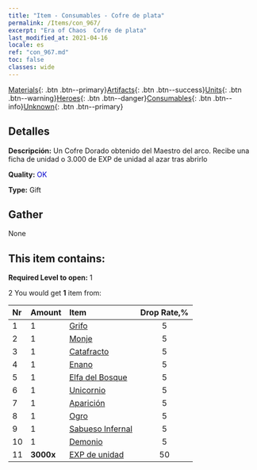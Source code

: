 ```yaml
---
title: "Item - Consumables - Cofre de plata"
permalink: /Items/con_967/
excerpt: "Era of Chaos  Cofre de plata"
last_modified_at: 2021-04-16
locale: es
ref: "con_967.md"
toc: false
classes: wide
---
```

 [Materials](/es/Items/){: .btn .btn--primary}[Artifacts](/es/Items/Artifacts/){: .btn .btn--success}[Units](/es/Items/Units/){: .btn .btn--warning}[Heroes](/es/Items/Heroes/){: .btn .btn--danger}[Consumables](/es/Items/Consumables/){: .btn .btn--info}[Unknown](/es/Items/Unknown/){: .btn .btn--primary}

## Detalles
 **Descripción:** Un Cofre Dorado obtenido del Maestro del arco. Recibe una ficha de unidad o 3.000 de EXP de unidad al azar tras abrirlo

 **Quality:** <span style="color: #0000CD">OK</span>

 **Type:** Gift

## Gather

  None

## This item contains:

 **Required Level to open:** 1

 2 You would get **1** item  from:

  | Nr | Amount |     Item    | Drop Rate,% |
  |:---|:-------|:------------|:---------:|
  | 1 | 1 | [Grifo](/es/Items/unt_192/) | 5 | 
  | 2 | 1 | [Monje](/es/Items/unt_194/) | 5 | 
  | 3 | 1 | [Catafracto](/es/Items/unt_195/) | 5 | 
  | 4 | 1 | [Enano](/es/Items/unt_200/) | 5 | 
  | 5 | 1 | [Elfa del Bosque](/es/Items/unt_201/) | 5 | 
  | 6 | 1 | [Unicornio](/es/Items/unt_204/) | 5 | 
  | 7 | 1 | [Aparición](/es/Items/unt_210/) | 5 | 
  | 8 | 1 | [Ogro](/es/Items/unt_220/) | 5 | 
  | 9 | 1 | [Sabueso Infernal](/es/Items/unt_228/) | 5 | 
  | 10 | 1 | [Demonio](/es/Items/unt_229/) | 5 | 
  | 11 |  **3000x** | [EXP de unidad](/es/Items/con_902/) | 50 | 

